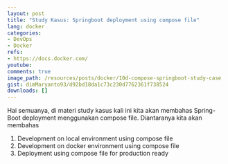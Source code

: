 ```yaml
---
layout: post
title: "Study Kasus: Springboot deployment using compose file"
lang: docker
categories:
- DevOps
- Docker
refs: 
- https://docs.docker.com/
youtube: 
comments: true
image_path: /resources/posts/docker/10d-compose-springboot-study-case
gist: dimMaryanto93/d92bd18da1c73c230d7762361f738524
downloads: []
---
```


Hai semuanya, di materi study kasus kali ini kita akan membahas Spring-Boot deployment menggunakan compose file. Diantaranya kita akan membahas

1. Development on local environment using compose file
2. Development on docker environment using compose file
3. Deployment using compose file for production ready